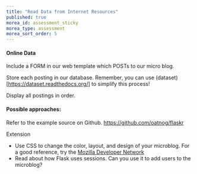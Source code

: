 ```yaml
---
title: "Read Data from Internet Resources"
published: true
morea_id: assessment_sticky
morea_type: assessment
morea_sort_order: 5
---
```


#### Online Data
Include a FORM in our web template which POSTs to our micro blog.

Store each posting in our database. Remember, you can use (dataset)[https://dataset.readthedocs.org/] to simplify this process!

Display all postings in order.

#### Possible approaches:

Refer to the example source on Github. https://github.com/oatnog/flaskr


Extension

- Use CSS to change the color, layout, and design of your microblog. For a good reference,
try the [Mozilla Developer Network](https://developer.mozilla.org/en-US/docs/Web/Guide/CSS/Getting_started)
- Read about how Flask uses sessions. Can you use it to add users to the microblog?